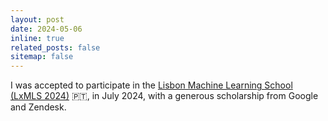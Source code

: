 ```yaml
---
layout: post
date: 2024-05-06
inline: true
related_posts: false
sitemap: false
---
```


I was accepted to participate in the
[Lisbon Machine Learning School (LxMLS 2024)](http://lxmls.it.pt/2024/) 🇵🇹, in
July 2024, with a generous scholarship from Google and Zendesk.
